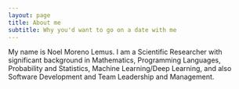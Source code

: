 ```yaml
---
layout: page
title: About me
subtitle: Why you'd want to go on a date with me
---
```


My name is Noel Moreno Lemus. I am a Scientific Researcher with significant background in Mathematics, Programming Languages, Probability and Statistics, Machine Learning/Deep Learning, and also Software Development and Team Leadership and Management.
